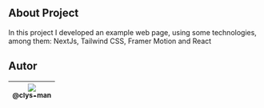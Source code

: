 
## About Project
In this project I developed an example web page, using some technologies, among them: NextJs,
Tailwind CSS, Framer Motion and React

## Autor

| [<img src="https://avatars0.githubusercontent.com/u/62316222?s=460&v=125"><br><sub>@clys-man</sub>](https://github.com/clys-man) |
| :---: |

